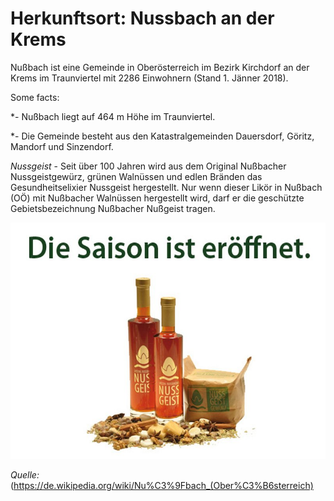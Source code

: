 ﻿# Herkunftsort: Nussbach an der Krems


Nußbach ist eine Gemeinde in Oberösterreich im Bezirk Kirchdorf an der Krems im Traunviertel mit 2286 Einwohnern (Stand 1. Jänner 2018). 

Some facts: 
  
*- Nußbach liegt auf 464 m Höhe im Traunviertel. 
  
*- Die Gemeinde besteht aus den Katastralgemeinden Dauersdorf, Göritz, Mandorf und Sinzendorf.


*Nussgeist* - Seit über 100 Jahren wird aus dem Original Nußbacher Nussgeistgewürz, grünen Walnüssen und edlen Bränden das Gesundheitselixier Nussgeist hergestellt.
Nur wenn dieser Likör in Nußbach (OÖ) mit Nußbacher Walnüssen hergestellt wird, darf er die geschützte Gebietsbezeichnung Nußbacher Nußgeist tragen.


![Nussgeist](nussgeist.jpg)

*Quelle:* (https://de.wikipedia.org/wiki/Nu%C3%9Fbach_(Ober%C3%B6sterreich)  